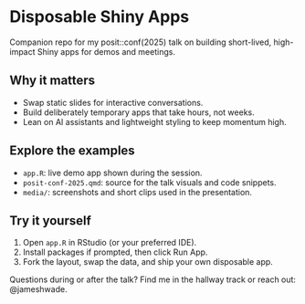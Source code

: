 # Disposable Shiny Apps

Companion repo for my posit::conf(2025) talk on building short-lived, high-impact Shiny apps for demos and meetings.

## Why it matters
- Swap static slides for interactive conversations.
- Build deliberately temporary apps that take hours, not weeks.
- Lean on AI assistants and lightweight styling to keep momentum high.

## Explore the examples
- `app.R`: live demo app shown during the session.
- `posit-conf-2025.qmd`: source for the talk visuals and code snippets.
- `media/`: screenshots and short clips used in the presentation.

## Try it yourself
1. Open `app.R` in RStudio (or your preferred IDE).
2. Install packages if prompted, then click Run App.
3. Fork the layout, swap the data, and ship your own disposable app.

Questions during or after the talk? Find me in the hallway track or reach out: @jameshwade.
